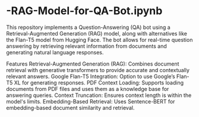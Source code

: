 # -RAG-Model-for-QA-Bot.ipynb

This repository implements a Question-Answering (QA) bot using a Retrieval-Augmented Generation (RAG) model, along with alternatives like the Flan-T5 model from Hugging Face. The bot allows for real-time question answering by retrieving relevant information from documents and generating natural language responses.

Features
Retrieval-Augmented Generation (RAG): Combines document retrieval with generative transformers to provide accurate and contextually relevant answers.
Google Flan-T5 Integration: Option to use Google’s Flan-T5 XL for generating responses.
PDF Context Loading: Supports loading documents from PDF files and uses them as a knowledge base for answering queries.
Context Truncation: Ensures context length is within the model's limits.
Embedding-Based Retrieval: Uses Sentence-BERT for embedding-based document similarity and retrieval.

